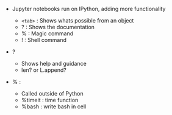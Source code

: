 - Jupyter notebooks run on IPython, adding more functionality
	- `<tab>` : Shows whats possible from an object
	- ? : Shows the documentation
	- % : Magic command
	- ! : Shell command

- ?
	- Shows help and guidance
	- len? or L.append?

- % :
	- Called outside of Python
	- %timeit : time function
	- %bash : write bash in cell